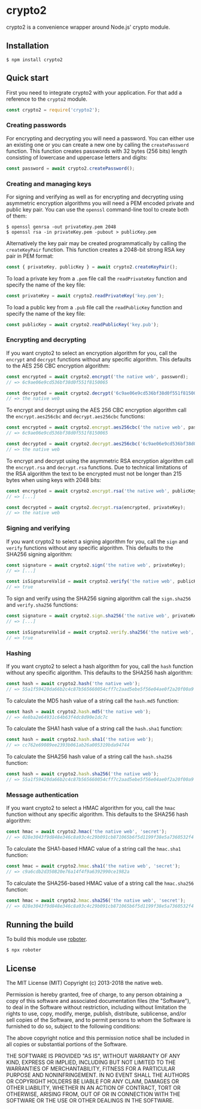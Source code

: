 # crypto2

crypto2 is a convenience wrapper around Node.js' crypto module.

## Installation

```shell
$ npm install crypto2
```

## Quick start

First you need to integrate crypto2 with your application. For that add a reference to the `crypto2` module.

```javascript
const crypto2 = require('crypto2');
```

### Creating passwords

For encrypting and decrypting you will need a password. You can either use an existing one or you can create a new one by calling the `createPassword` function. This function creates passwords with 32 bytes (256 bits) length consisting of lowercase and uppercase letters and digits:

```javascript
const password = await crypto2.createPassword();
```

### Creating and managing keys

For signing and verifying as well as for encrypting and decrypting using asymmetric encryption algorithms you will need a PEM encoded private and public key pair. You can use the `openssl` command-line tool to create both of them:

```shell
$ openssl genrsa -out privateKey.pem 2048
$ openssl rsa -in privateKey.pem -pubout > publicKey.pem
```

Alternatively the key pair may be created programmatically by calling the `createKeyPair` function. This function creates a 2048-bit strong RSA key pair in PEM format:

```javascript
const { privateKey, publicKey } = await crypto2.createKeyPair();
```

To load a private key from a `.pem` file call the `readPrivateKey` function and specify the name of the key file:

```javascript
const privateKey = await crypto2.readPrivateKey('key.pem');
```

To load a public key from a `.pub` file call the `readPublicKey` function and specify the name of the key file:

```javascript
const publicKey = await crypto2.readPublicKey('key.pub');
```

### Encrypting and decrypting

If you want crypto2 to select an encryption algorithm for you, call the `encrypt` and `decrypt` functions without any specific algorithm. This defaults to the AES 256 CBC encryption algorithm:

```javascript
const encrypted = await crypto2.encrypt('the native web', password);
// => 6c9ae06e9cd536bf38d0f551f8150065

const decrypted = await crypto2.decrypt('6c9ae06e9cd536bf38d0f551f8150065', password);
// => the native web
```

To encrypt and decrypt using the AES 256 CBC encryption algorithm call the `encrypt.aes256cbc` and `decrypt.aes256cbc` functions:

```javascript
const encrypted = await crypto2.encrypt.aes256cbc('the native web', password);
// => 6c9ae06e9cd536bf38d0f551f8150065

const decrypted = await crypto2.decrypt.aes256cbc('6c9ae06e9cd536bf38d0f551f8150065', password);
// => the native web
```

To encrypt and decrypt using the asymmetric RSA encryption algorithm call the `encrypt.rsa` and `decrypt.rsa` functions. Due to technical limitations of the RSA algorithm the text to be encrypted must not be longer than 215 bytes when using keys with 2048 bits:

```javascript
const encrypted = await crypto2.encrypt.rsa('the native web', publicKey);
// => [...]

const decrypted = await crypto2.decrypt.rsa(encrypted, privateKey);
// => the native web
```

### Signing and verifying

If you want crypto2 to select a signing algorithm for you, call the `sign` and `verify` functions without any specific algorithm. This defaults to the SHA256 signing algorithm:

```javascript
const signature = await crypto2.sign('the native web', privateKey);
// => [...]

const isSignatureValid = await crypto2.verify('the native web', publicKey, signature);
// => true
```

To sign and verify using the SHA256 signing algorithm call the `sign.sha256` and `verify.sha256` functions:

```javascript
const signature = await crypto2.sign.sha256('the native web', privateKey);
// => [...]

const isSignatureValid = await crypto2.verify.sha256('the native web', publicKey, signature);
// => true
```

### Hashing

If you want crypto2 to select a hash algorithm for you, call the `hash` function without any specific algorithm. This defaults to the SHA256 hash algorithm:

```javascript
const hash = await crypto2.hash('the native web');
// => 55a1f59420da66b2c4c87b565660054cff7c2aad5ebe5f56e04ae0f2a20f00a9
```

To calculate the MD5 hash value of a string call the `hash.md5` function:

```javascript
const hash = await crypto2.hash.md5('the native web');
// => 4e8ba2e64931c64b63f4dc8d90e1dc7c
```

To calculate the SHA1 hash value of a string call the `hash.sha1` function:

```javascript
const hash = await crypto2.hash.sha1('the native web');
// => cc762e69089ee2393b061ab26a005319bda94744
```

To calculate the SHA256 hash value of a string call the `hash.sha256` function:

```javascript
const hash = await crypto2.hash.sha256('the native web');
// => 55a1f59420da66b2c4c87b565660054cff7c2aad5ebe5f56e04ae0f2a20f00a9
```

### Message authentication

If you want crypto2 to select a HMAC algorithm for you, call the `hmac` function without any specific algorithm. This defaults to the SHA256 hash algorithm:

```javascript
const hmac = await crypto2.hmac('the native web', 'secret');
// => 028e3043f9d848e346c8a93c4c29b091cb871065b6f5d1199f38e5a7360532f4
```

To calculate the SHA1-based HMAC value of a string call the `hmac.sha1` function:

```javascript
const hmac = await crypto2.hmac.sha1('the native web', 'secret');
// => c9a6cdb2d350820e76a14f4f9a6392990ce1982a
```

To calculate the SHA256-based HMAC value of a string call the `hmac.sha256` function:

```javascript
const hmac = await crypto2.hmac.sha256('the native web', 'secret');
// => 028e3043f9d848e346c8a93c4c29b091cb871065b6f5d1199f38e5a7360532f4
```

## Running the build

To build this module use [roboter](https://www.npmjs.com/package/roboter).

```shell
$ npx roboter
```

## License

The MIT License (MIT)
Copyright (c) 2013-2018 the native web.

Permission is hereby granted, free of charge, to any person obtaining a copy of this software and associated documentation files (the "Software"), to deal in the Software without restriction, including without limitation the rights to use, copy, modify, merge, publish, distribute, sublicense, and/or sell copies of the Software, and to permit persons to whom the Software is furnished to do so, subject to the following conditions:

The above copyright notice and this permission notice shall be included in all copies or substantial portions of the Software.

THE SOFTWARE IS PROVIDED "AS IS", WITHOUT WARRANTY OF ANY KIND, EXPRESS OR IMPLIED, INCLUDING BUT NOT LIMITED TO THE WARRANTIES OF MERCHANTABILITY, FITNESS FOR A PARTICULAR PURPOSE AND NONINFRINGEMENT. IN NO EVENT SHALL THE AUTHORS OR COPYRIGHT HOLDERS BE LIABLE FOR ANY CLAIM, DAMAGES OR OTHER LIABILITY, WHETHER IN AN ACTION OF CONTRACT, TORT OR OTHERWISE, ARISING FROM, OUT OF OR IN CONNECTION WITH THE SOFTWARE OR THE USE OR OTHER DEALINGS IN THE SOFTWARE.
